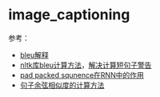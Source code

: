 # image_captioning

参考：

- [bleu解释](doc/bleu.pdf)
- [nltk库bleu计算方法](doc/bleu_nltk.pdf)，[解决计算短句子警告](https://stackoverflow.com/questions/46444656/bleu-scores-could-i-use-nltk-translate-bleu-score-sentence-bleu-for-calculating)
- [pad packed squnence在RNN中的作用](doc/pad_packed_sequnence.pdf)
- [句子余弦相似度的计算方法](https://zhuanlan.zhihu.com/p/43396514)
